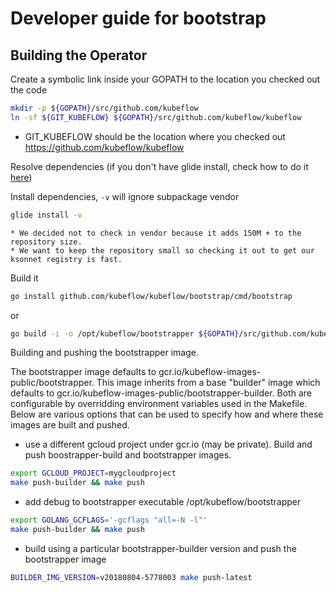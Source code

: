 # Developer guide for bootstrap

## Building the Operator

Create a symbolic link inside your GOPATH to the location you checked out the code

```sh
mkdir -p ${GOPATH}/src/github.com/kubeflow
ln -sf ${GIT_KUBEFLOW} ${GOPATH}/src/github.com/kubeflow/kubeflow
```

* GIT_KUBEFLOW should be the location where you checked out https://github.com/kubeflow/kubeflow

Resolve dependencies (if you don't have glide install, check how to do it [here](https://github.com/Masterminds/glide/blob/master/README.md#install))

Install dependencies, `-v` will ignore subpackage vendor

```sh
glide install -v
```

	* We decided not to check in vendor because it adds 150M + to the repository size.
	* We want to keep the repository small so checking it out to get our ksonnet registry is fast.

Build it

```sh
go install github.com/kubeflow/kubeflow/bootstrap/cmd/bootstrap
```

or

```sh
go build -i -o /opt/kubeflow/bootstrapper ${GOPATH}/src/github.com/kubeflow/kubeflow/bootstrap/cmd/bootstrap/main.go
```

Building and pushing the bootstrapper image.  

The bootstrapper image defaults to gcr.io/kubeflow-images-public/bootstrapper. This image inherits from a base "builder" image 
which defaults to gcr.io/kubeflow-images-public/bootstrapper-builder. Both are configurable by overridding environment variables 
used in the Makefile. Below are various options that can be used to specify how and where these images are built and pushed.

- use a different gcloud project under gcr.io (may be private). Build and push boostrapper-build and bootstrapper images.
```sh
export GCLOUD_PROJECT=mygcloudproject 
make push-builder && make push
```

- add debug to bootstrapper executable /opt/kubeflow/bootstrapper
```sh
export GOLANG_GCFLAGS='-gcflags "all=-N -l"'
make push-builder && make push
```

- build using a particular bootstrapper-builder version and push the bootstrapper image
```sh
BUILDER_IMG_VERSION=v20180804-5778003 make push-latest
```
